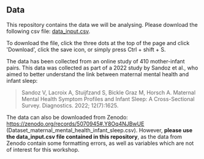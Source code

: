 <!-- WELCOME  -->
## Data

This repository contains the data we will be analysing. Please download the following csv file: [data_input.csv](https://github.com/UoM-R-Workshop/Data/blob/dc90c6254e8ad9c5d305809a228d93863f41b910/data_input.csv).

To download the file, click the three dots at the top of the page and click 'Download', click the save icon, or simply press Ctrl + shift + S.

The data has been collected from an online study of 410 mother-infant pairs. This data was collected as part of a 2022 study by Sandoz et al., who aimed to better understand the link between maternal mental health and infant sleep:

> Sandoz V, Lacroix A, Stuijfzand S, Bickle Graz M, Horsch A. Maternal Mental Health Symptom Profiles and Infant Sleep: A Cross-Sectional Survey. Diagnostics. 2022; 12(7):1625.

The data can also be downloaded from Zenodo: https://zenodo.org/records/5070945#.Y8Oq4NJBwUE  (Dataset_maternal_mental_health_infant_sleep.csv). However, **please use the data_input.csv file contained in this repository**, as the data from Zenodo contain some formatting errors, as well as variables which are not of interest for this workshop.

